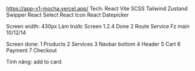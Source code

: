 https://app-v1-mocha.vercel.app/
Tech: React Vite SCSS Tailwind Zustand Swipper React Select React Icon React Datepicker

Screen width: 430px
Làm trước Screen 1.2.4
Done 2 Route Service
Fz main 10/12/14

Screen done:
1 Products
2 Services
3 Navbar bottom
4 Header
5 Cart
6 Payment
7 Checkout

Tính năng:
add to card
